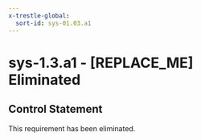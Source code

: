 ```yaml
---
x-trestle-global:
  sort-id: sys-01.03.a1
---
```


# sys-1.3.a1 - \[REPLACE_ME\] Eliminated

## Control Statement

This requirement has been eliminated.
